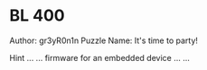 # BL 400

Author: gr3yR0n1n
Puzzle Name: It's time to party!

Hint
... ... firmware for an embedded device ... ...
